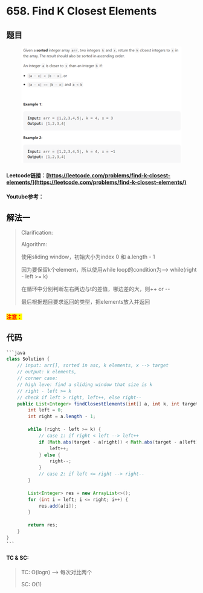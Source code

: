 # 658. Find K Closest Elements

## 题目

<figure><img src="../../.gitbook/assets/image (1).png" alt=""><figcaption></figcaption></figure>

#### Leetcode链接：[https://leetcode.com/problems/find-k-closest-elements/](https://leetcode.com/problems/find-k-closest-elements/)

#### Youtube参考：

## 解法一

> Clarification:&#x20;
>
> Algorithm:&#x20;
>
> 使用sliding window，初始大小为index 0 和 a.length - 1
>
> 因为要保留k个element，所以使用while loop的condition为--> while(right - left >= k)
>
> 在循环中分别判断左右两边与t的差值，哪边差的大，则++ or --
>
> 最后根据题目要求返回的类型，把elements放入并返回

#### <mark style="color:red;">注意：</mark>

## 代码

````java
```java
class Solution {
    // input: arr[], sorted in asc, k elements, x --> target
    // output: k elements,
    // corner case: 
    // high leve: find a sliding window that size is k
    // right - left >= k
    // check if left > right, left++, else right--
    public List<Integer> findClosestElements(int[] a, int k, int target) {
        int left = 0;
        int right = a.length - 1;
        
        while (right - left >= k) {
            // case 1: if right < left --> left++
            if (Math.abs(target - a[right]) < Math.abs(target - a[left])) {
                left++;
            } else {
                right--;
            }
            // case 2: if left <= right --> right--
        }
        
        List<Integer> res = new ArrayList<>();
        for (int i = left; i <= right; i++) {
            res.add(a[i]);
        }
        
        return res;
    }
}
```
````

#### TC & SC:&#x20;

> TC: O(logn) --> 每次对比两个
>
> SC: O(1)
